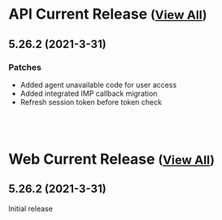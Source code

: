 
# API Current Release <small>([View All](/API.md))</small>
## 5.26.2 (2021-3-31)
### Patches 

- Added agent unavailable code for user access
- Added integrated IMP callback migration
- Refresh session token before token check

<br><br>
# Web Current Release <small>([View All](/Web.md))</small>
## 5.26.2 (2021-3-31)
Initial release

  